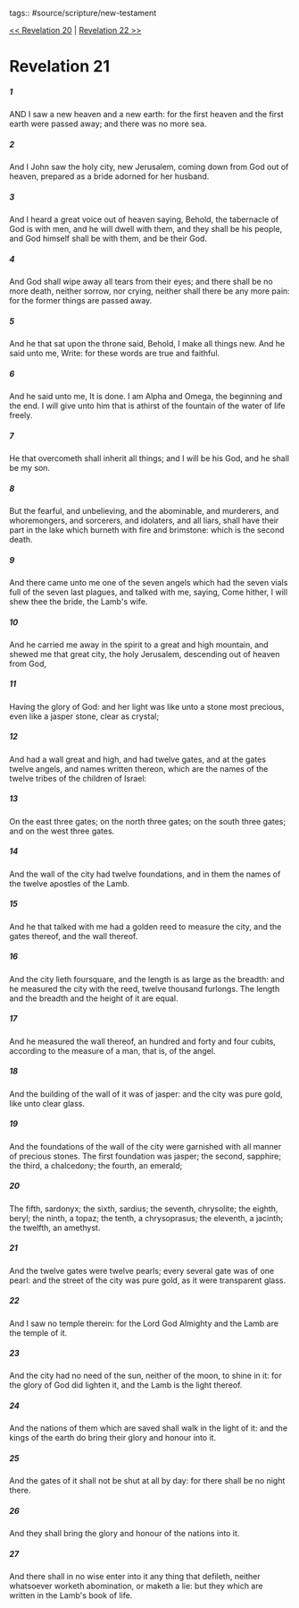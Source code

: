 tags:: #source/scripture/new-testament

[<< Revelation 20](/New_Testament/27_Revelation/Revelation_20.md) | [Revelation 22 >>](/New_Testament/27_Revelation/Revelation_22.md)

# Revelation 21

##### 1

AND I saw a new heaven and a new earth: for the first heaven and the first earth were passed away; and there was no more sea.

##### 2

And I John saw the holy city, new Jerusalem, coming down from God out of heaven, prepared as a bride adorned for her husband.

##### 3

And I heard a great voice out of heaven saying, Behold, the tabernacle of God is with men, and he will dwell with them, and they shall be his people, and God himself shall be with them, and be their God.

##### 4

And God shall wipe away all tears from their eyes; and there shall be no more death, neither sorrow, nor crying, neither shall there be any more pain: for the former things are passed away.

##### 5

And he that sat upon the throne said, Behold, I make all things new. And he said unto me, Write: for these words are true and faithful.

##### 6

And he said unto me, It is done. I am Alpha and Omega, the beginning and the end. I will give unto him that is athirst of the fountain of the water of life freely.

##### 7

He that overcometh shall inherit all things; and I will be his God, and he shall be my son.

##### 8

But the fearful, and unbelieving, and the abominable, and murderers, and whoremongers, and sorcerers, and idolaters, and all liars, shall have their part in the lake which burneth with fire and brimstone: which is the second death.

##### 9

And there came unto me one of the seven angels which had the seven vials full of the seven last plagues, and talked with me, saying, Come hither, I will shew thee the bride, the Lamb's wife.

##### 10

And he carried me away in the spirit to a great and high mountain, and shewed me that great city, the holy Jerusalem, descending out of heaven from God,

##### 11

Having the glory of God: and her light was like unto a stone most precious, even like a jasper stone, clear as crystal;

##### 12

And had a wall great and high, and had twelve gates, and at the gates twelve angels, and names written thereon, which are the names of the twelve tribes of the children of Israel:

##### 13

On the east three gates; on the north three gates; on the south three gates; and on the west three gates.

##### 14

And the wall of the city had twelve foundations, and in them the names of the twelve apostles of the Lamb.

##### 15

And he that talked with me had a golden reed to measure the city, and the gates thereof, and the wall thereof.

##### 16

And the city lieth foursquare, and the length is as large as the breadth: and he measured the city with the reed, twelve thousand furlongs. The length and the breadth and the height of it are equal.

##### 17

And he measured the wall thereof, an hundred and forty and four cubits, according to the measure of a man, that is, of the angel.

##### 18

And the building of the wall of it was of jasper: and the city was pure gold, like unto clear glass.

##### 19

And the foundations of the wall of the city were garnished with all manner of precious stones. The first foundation was jasper; the second, sapphire; the third, a chalcedony; the fourth, an emerald;

##### 20

The fifth, sardonyx; the sixth, sardius; the seventh, chrysolite; the eighth, beryl; the ninth, a topaz; the tenth, a chrysoprasus; the eleventh, a jacinth; the twelfth, an amethyst.

##### 21

And the twelve gates were twelve pearls; every several gate was of one pearl: and the street of the city was pure gold, as it were transparent glass.

##### 22

And I saw no temple therein: for the Lord God Almighty and the Lamb are the temple of it.

##### 23

And the city had no need of the sun, neither of the moon, to shine in it: for the glory of God did lighten it, and the Lamb is the light thereof.

##### 24

And the nations of them which are saved shall walk in the light of it: and the kings of the earth do bring their glory and honour into it.

##### 25

And the gates of it shall not be shut at all by day: for there shall be no night there.

##### 26

And they shall bring the glory and honour of the nations into it.

##### 27

And there shall in no wise enter into it any thing that defileth, neither whatsoever worketh abomination, or maketh a lie: but they which are written in the Lamb's book of life.
